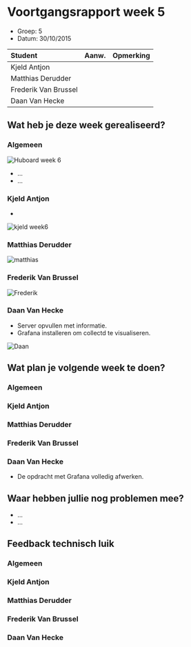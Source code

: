 # Voortgangsrapport week 5

* Groep: 5
* Datum: 30/10/2015

| Student  | Aanw. | Opmerking |
| :---     | :---  | :---      |
| Kjeld Antjon |       |           |
| Matthias Derudder |       |           |
| Frederik Van Brussel |       |           |
| Daan Van Hecke |       |           |

## Wat heb je deze week gerealiseerd?

### Algemeen

![Huboard week 6]()

* ...
* ...



### Kjeld Antjon

* 

![kjeld week6]()

### Matthias Derudder


![matthias]()

### Frederik Van Brussel


![Frederik]()

### Daan Van Hecke
* Server opvullen met informatie.
* Grafana installeren om collectd te visualiseren.

![Daan](http://puu.sh/l2ZAe/29d85666d2.png)

## Wat plan je volgende week te doen?

### Algemeen
### Kjeld Antjon
### Matthias Derudder
### Frederik Van Brussel
### Daan Van Hecke
* De opdracht met Grafana volledig afwerken.

## Waar hebben jullie nog problemen mee?

* ...
* ...

## Feedback technisch luik

### Algemeen
### Kjeld Antjon
### Matthias Derudder
### Frederik Van Brussel
### Daan Van Hecke

